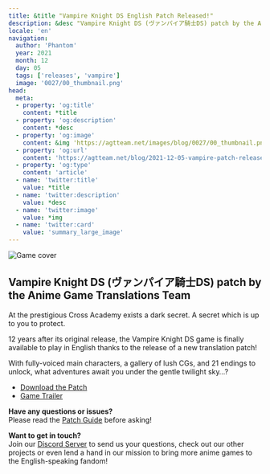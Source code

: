 ```yaml
---
title: &title "Vampire Knight DS English Patch Released!"
description: &desc "Vampire Knight DS (ヴァンパイア騎士DS) patch by the Anime Game Translations Team"
locale: 'en'
navigation:
  author: 'Phantom'
  year: 2021
  month: 12
  day: 05
  tags: ['releases', 'vampire']
  image: '0027/00_thumbnail.png'
head:
  meta:
  - property: 'og:title'
    content: *title
  - property: 'og:description'
    content: *desc
  - property: 'og:image'
    content: &img 'https://agtteam.net/images/blog/0027/00_thumbnail.png'
  - property: 'og:url'
    content: 'https://agtteam.net/blog/2021-12-05-vampire-patch-release'
  - property: 'og:type'
    content: 'article'
  - name: 'twitter:title'
    value: *title
  - name: 'twitter:description'
    value: *desc
  - name: 'twitter:image'
    value: *img
  - name: 'twitter:card'
    value: 'summary_large_image'
---
```


![Game cover](/images/blog/0027/669742098328715264_0.png)

## Vampire Knight DS (ヴァンパイア騎士DS) patch by the Anime Game Translations Team  

At the prestigious Cross Academy exists a dark secret. A secret which is up to you to protect.

12 years after its original release, the Vampire Knight DS game is finally available to play in English thanks to the release of a new translation patch!

With fully-voiced main characters, a gallery of lush CGs, and 21 endings to unlock, what adventures await you under the gentle twilight sky…?

*   [Download the Patch](/vampire)
*   [Game Trailer](https://youtu.be/xfFIVHyiEfs)

**Have any questions or issues?**   
Please read the [Patch Guide](/vampire/guide/nds) before asking!

**Want to get in touch?**  
Join our [Discord Server](https://discord.gg/UUF7Zbm) to send us your questions, check out our other projects or even lend a hand in our mission to bring more anime games to the English-speaking fandom!
